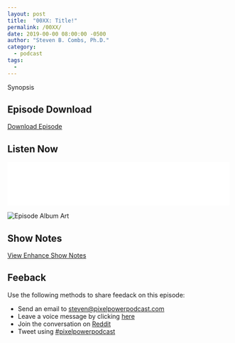 ```yaml
---
layout: post
title:  "00XX: Title!"
permalink: /00XX/
date: 2019-00-00 08:00:00 -0500
author: "Steven B. Combs, Ph.D."
category:
  - podcast
tags:
  -
---
```


Synopsis

## Episode Download

[Download Episode](link)

## Listen Now

<p><iframe src="link" height="98px" width="500px" frameborder="0" scrolling="no"></iframe></p>

![Episode Album Art](/images/album-art/2019/00XX.png)

## Show Notes

[View Enhance Show Notes](link)

## Feeback

Use the following methods to share feedack on this episode:

* Send an email to <steven@pixelpowerpodcast.com>
* Leave a voice message by clicking [here](https://anchor.fm/pixelpowerpodcast/message)
* Join the conversation on [Reddit](https://www.reddit.com/r/pixelpowerpodcast/)
* Tweet using [#pixelpowerpodcast](https://twitter.com/search?q=%23pixelpowerpodcast&src=typed_query)
